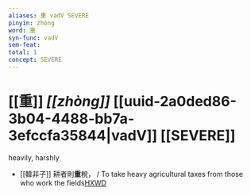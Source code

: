```yaml
---
aliases: 重 vadV SEVERE
pinyin: zhòng
word: 重
syn-func: vadV
sem-feat: 
total: 1
concept: SEVERE 
---
```

# [[重]] *[[zhòng]]*  [[uuid-2a0ded86-3b04-4488-bb7a-3efccfa35844|vadV]] [[SEVERE]]
heavily, harshly
 - [[韓非子]] 耕者則**重**稅， / To take heavy agricultural taxes from those who work the fields[HXWD](https://hxwd.org/textview.html?location=KR3c0005_tls_050-16a.6)